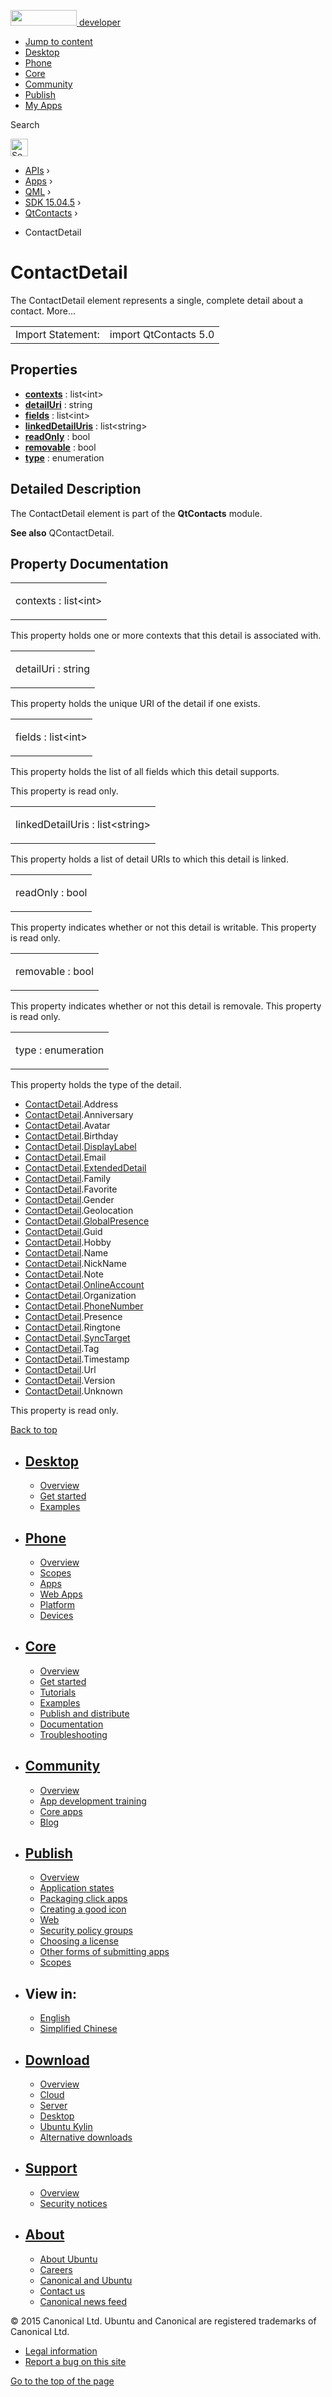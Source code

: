 <a href="https://developer.ubuntu.com/" class="logo-ubuntu"><img src="https://developer.ubuntu.com/assets/sites/ubuntu/latest/u/img/logos/logo-ubuntu-orange.svg" width="106" height="25" /> <span>developer</span></a>

-   [Jump to content](index.html#main-content)
-   [Desktop](https://developer.ubuntu.com/en/desktop/)
-   [Phone](https://developer.ubuntu.com/en/phone/)
-   [Core](https://developer.ubuntu.com/core)
-   [Community](https://developer.ubuntu.com/en/community/)
-   [Publish](https://developer.ubuntu.com/en/publish/)
-   [My Apps](https://myapps.developer.ubuntu.com/)

Search

<img src="https://developer.ubuntu.com/assets/sites/ubuntu/latest/u/img/search-white.svg" alt="Search" height="28" />

-   [APIs](../../../../index.html) ›
-   [Apps](../../../index.html) ›
-   [QML](../../index.html) ›
-   [SDK 15.04.5](../index.html) ›
-   [QtContacts](../QtContacts/index.html) ›

<!-- -->

-   ContactDetail

ContactDetail
=============

<span class="subtitle"></span>
The ContactDetail element represents a single, complete detail about a contact. More...

|                   |                       |
|-------------------|-----------------------|
| Import Statement: | import QtContacts 5.0 |

<span id="properties"></span>
Properties
----------

-   ****[contexts](index.html#contexts-prop)**** : list&lt;int&gt;
-   ****[detailUri](index.html#detailUri-prop)**** : string
-   ****[fields](index.html#fields-prop)**** : list&lt;int&gt;
-   ****[linkedDetailUris](index.html#linkedDetailUris-prop)**** : list&lt;string&gt;
-   ****[readOnly](index.html#readOnly-prop)**** : bool
-   ****[removable](index.html#removable-prop)**** : bool
-   ****[type](index.html#type-prop)**** : enumeration

<span id="details"></span>
Detailed Description
--------------------

The ContactDetail element is part of the **QtContacts** module.

**See also** QContactDetail.

Property Documentation
----------------------

<table>
<colgroup>
<col width="100%" />
</colgroup>
<tbody>
<tr class="odd">
<td><p><span id="contexts-prop"></span><span class="name">contexts</span> : <span class="type">list</span>&lt;<span class="type">int</span>&gt;</p></td>
</tr>
</tbody>
</table>

This property holds one or more contexts that this detail is associated with.

<table>
<colgroup>
<col width="100%" />
</colgroup>
<tbody>
<tr class="odd">
<td><p><span id="detailUri-prop"></span><span class="name">detailUri</span> : <span class="type">string</span></p></td>
</tr>
</tbody>
</table>

This property holds the unique URI of the detail if one exists.

<table>
<colgroup>
<col width="100%" />
</colgroup>
<tbody>
<tr class="odd">
<td><p><span id="fields-prop"></span><span class="name">fields</span> : <span class="type">list</span>&lt;<span class="type">int</span>&gt;</p></td>
</tr>
</tbody>
</table>

This property holds the list of all fields which this detail supports.

This property is read only.

<table>
<colgroup>
<col width="100%" />
</colgroup>
<tbody>
<tr class="odd">
<td><p><span id="linkedDetailUris-prop"></span><span class="name">linkedDetailUris</span> : <span class="type">list</span>&lt;<span class="type">string</span>&gt;</p></td>
</tr>
</tbody>
</table>

This property holds a list of detail URIs to which this detail is linked.

<table>
<colgroup>
<col width="100%" />
</colgroup>
<tbody>
<tr class="odd">
<td><p><span id="readOnly-prop"></span><span class="name">readOnly</span> : <span class="type">bool</span></p></td>
</tr>
</tbody>
</table>

This property indicates whether or not this detail is writable. This property is read only.

<table>
<colgroup>
<col width="100%" />
</colgroup>
<tbody>
<tr class="odd">
<td><p><span id="removable-prop"></span><span class="name">removable</span> : <span class="type">bool</span></p></td>
</tr>
</tbody>
</table>

This property indicates whether or not this detail is removale. This property is read only.

<table>
<colgroup>
<col width="100%" />
</colgroup>
<tbody>
<tr class="odd">
<td><p><span id="type-prop"></span><span class="name">type</span> : <span class="type">enumeration</span></p></td>
</tr>
</tbody>
</table>

This property holds the type of the detail.

-   [ContactDetail](index.html).Address
-   [ContactDetail](index.html).Anniversary
-   [ContactDetail](index.html).Avatar
-   [ContactDetail](index.html).Birthday
-   [ContactDetail](index.html).[DisplayLabel](../QtContacts.DisplayLabel/index.html)
-   [ContactDetail](index.html).Email
-   [ContactDetail](index.html).[ExtendedDetail](../QtContacts.ExtendedDetail/index.html)
-   [ContactDetail](index.html).Family
-   [ContactDetail](index.html).Favorite
-   [ContactDetail](index.html).Gender
-   [ContactDetail](index.html).Geolocation
-   [ContactDetail](index.html).[GlobalPresence](../QtContacts.GlobalPresence/index.html)
-   [ContactDetail](index.html).Guid
-   [ContactDetail](index.html).Hobby
-   [ContactDetail](index.html).Name
-   [ContactDetail](index.html).NickName
-   [ContactDetail](index.html).Note
-   [ContactDetail](index.html).[OnlineAccount](../QtContacts.OnlineAccount/index.html)
-   [ContactDetail](index.html).Organization
-   [ContactDetail](index.html).[PhoneNumber](../QtContacts.PhoneNumber/index.html)
-   [ContactDetail](index.html).Presence
-   [ContactDetail](index.html).Ringtone
-   [ContactDetail](index.html).[SyncTarget](../QtContacts.SyncTarget/index.html)
-   [ContactDetail](index.html).Tag
-   [ContactDetail](index.html).Timestamp
-   [ContactDetail](index.html).Url
-   [ContactDetail](index.html).Version
-   [ContactDetail](index.html).Unknown

This property is read only.

[Back to top](index.html#)

-   [Desktop](https://developer.ubuntu.com/en/desktop/)
    ---------------------------------------------------

    -   [Overview](https://developer.ubuntu.com/en/desktop/)
    -   [Get started](http://snapcraft.io/?utm_source=developer.ubuntu.com&utm_medium=devportal&utm_term=snaps%20snapcraft%20desktop&utm_content=menu&utm_campaign=duc_snappers)
    -   [Examples](https://github.com/ubuntu/snappy-playpen)

-   [Phone](https://developer.ubuntu.com/en/phone/)
    -----------------------------------------------

    -   [Overview](https://developer.ubuntu.com/en/phone/)
    -   [Scopes](https://developer.ubuntu.com/en/phone/scopes/)
    -   [Apps](https://developer.ubuntu.com/en/phone/apps/)
    -   [Web Apps](https://developer.ubuntu.com/en/phone/web/)
    -   [Platform](https://developer.ubuntu.com/en/phone/platform/)
    -   [Devices](https://developer.ubuntu.com/en/phone/devices/)

-   [Core](https://developer.ubuntu.com/core)
    -----------------------------------------

    -   [Overview](https://developer.ubuntu.com/core)
    -   [Get started](https://developer.ubuntu.com/core/get-started)
    -   [Tutorials](https://developer.ubuntu.com/core/tutorials)
    -   [Examples](https://developer.ubuntu.com/core/examples)
    -   [Publish and distribute](https://developer.ubuntu.com/core/publish-and-distribute)
    -   [Documentation](https://developer.ubuntu.com/core/documentation)
    -   [Troubleshooting](https://developer.ubuntu.com/core/troubleshooting)

-   [Community](https://developer.ubuntu.com/en/community/)
    -------------------------------------------------------

    -   [Overview](https://developer.ubuntu.com/en/community/)
    -   [App development training](https://developer.ubuntu.com/en/community/training/)
    -   [Core apps](https://developer.ubuntu.com/en/community/core-apps/)
    -   [Blog](https://developer.ubuntu.com/en/community/blog/)

-   [Publish](https://developer.ubuntu.com/en/publish/)
    ---------------------------------------------------

    -   [Overview](https://developer.ubuntu.com/en/publish/)
    -   [Application states](https://developer.ubuntu.com/en/publish/application-states/)
    -   [Packaging click apps](https://developer.ubuntu.com/en/publish/packaging-click-apps/)
    -   [Creating a good icon](https://developer.ubuntu.com/en/publish/creating-a-good-icon/)
    -   [Web](https://developer.ubuntu.com/en/publish/web/)
    -   [Security policy groups](https://developer.ubuntu.com/en/publish/security-policy-groups/)
    -   [Choosing a license](https://developer.ubuntu.com/en/publish/choosing-a-license/)
    -   [Other forms of submitting apps](https://developer.ubuntu.com/en/publish/other-forms-of-submitting-apps/)
    -   [Scopes](https://developer.ubuntu.com/en/publish/scopes/)

-   View in:
    --------

    -   [English](index.html "Change to language: English")
    -   [Simplified Chinese](index.html "Change to language: Simplified Chinese")

-   [Download](http://ubuntu.com/download/)
    ---------------------------------------

    -   [Overview](http://ubuntu.com/download)
    -   [Cloud](http://ubuntu.com/download/cloud)
    -   [Server](http://ubuntu.com/download/server)
    -   [Desktop](http://ubuntu.com/download/desktop)
    -   [Ubuntu Kylin](http://ubuntu.com/download/ubuntu-kylin)
    -   [Alternative downloads](http://ubuntu.com/download/alternative-downloads)

-   [Support](http://ubuntu.com/support/)
    -------------------------------------

    -   [Overview](http://ubuntu.com/support)
    -   [Security notices](http://www.ubuntu.com/usn/)

-   [About](http://ubuntu.com/about/)
    ---------------------------------

    -   [About Ubuntu](http://ubuntu.com/about/about-ubuntu)
    -   [Careers](http://www.canonical.com/careers)
    -   [Canonical and Ubuntu](http://ubuntu.com/about/canonical-and-ubuntu)
    -   [Contact us](http://ubuntu.com/about/contact-us)
    -   [Canonical news feed](http://insights.ubuntu.com/feed/)

© 2015 Canonical Ltd. Ubuntu and Canonical are registered trademarks of Canonical Ltd.

-   [Legal information](http://www.ubuntu.com/legal)
-   [Report a bug on this site](https://bugs.launchpad.net/developer-ubuntu-com/)

<span class="accessibility-aid">[Go to the top of the page](index.html#)</span>
